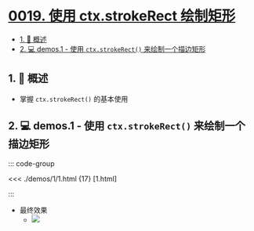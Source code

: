 # [0019. 使用 ctx.strokeRect 绘制矩形](https://github.com/Tdahuyou/TNotes.canvas/tree/main/notes/0019.%20%E4%BD%BF%E7%94%A8%20ctx.strokeRect%20%E7%BB%98%E5%88%B6%E7%9F%A9%E5%BD%A2)

<!-- region:toc -->

- [1. 📝 概述](#1--概述)
- [2. 💻 demos.1 - 使用 `ctx.strokeRect()` 来绘制一个描边矩形](#2--demos1---使用-ctxstrokerect-来绘制一个描边矩形)

<!-- endregion:toc -->

## 1. 📝 概述

- 掌握 `ctx.strokeRect()` 的基本使用

## 2. 💻 demos.1 - 使用 `ctx.strokeRect()` 来绘制一个描边矩形

::: code-group

<<< ./demos/1/1.html {17} [1.html]

:::

- 最终效果
  - ![](https://cdn.jsdelivr.net/gh/Tdahuyou/imgs@main/2024-10-04-00-46-49.png)
